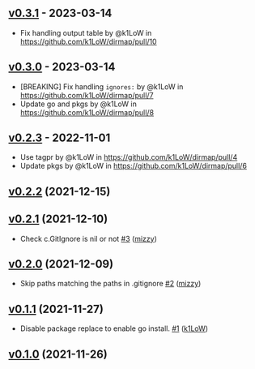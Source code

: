 ## [v0.3.1](https://github.com/k1LoW/dirmap/compare/v0.3.0...v0.3.1) - 2023-03-14
- Fix handling output table by @k1LoW in https://github.com/k1LoW/dirmap/pull/10

## [v0.3.0](https://github.com/k1LoW/dirmap/compare/v0.2.3...v0.3.0) - 2023-03-14
- [BREAKING] Fix handling `ignores:` by @k1LoW in https://github.com/k1LoW/dirmap/pull/7
- Update go and pkgs by @k1LoW in https://github.com/k1LoW/dirmap/pull/8

## [v0.2.3](https://github.com/k1LoW/dirmap/compare/v0.2.2...v0.2.3) - 2022-11-01
- Use tagpr by @k1LoW in https://github.com/k1LoW/dirmap/pull/4
- Update pkgs by @k1LoW in https://github.com/k1LoW/dirmap/pull/6

## [v0.2.2](https://github.com/k1LoW/dirmap/compare/v0.2.1...v0.2.2) (2021-12-15)


## [v0.2.1](https://github.com/k1LoW/dirmap/compare/v0.2.0...v0.2.1) (2021-12-10)

* Check c.GitIgnore is nil or not [#3](https://github.com/k1LoW/dirmap/pull/3) ([mizzy](https://github.com/mizzy))

## [v0.2.0](https://github.com/k1LoW/dirmap/compare/v0.1.1...v0.2.0) (2021-12-09)

* Skip paths matching the paths in .gitignore [#2](https://github.com/k1LoW/dirmap/pull/2) ([mizzy](https://github.com/mizzy))

## [v0.1.1](https://github.com/k1LoW/dirmap/compare/v0.1.0...v0.1.1) (2021-11-27)

* Disable package replace to enable go install. [#1](https://github.com/k1LoW/dirmap/pull/1) ([k1LoW](https://github.com/k1LoW))

## [v0.1.0](https://github.com/k1LoW/dirmap/compare/86338b44a330...v0.1.0) (2021-11-26)
